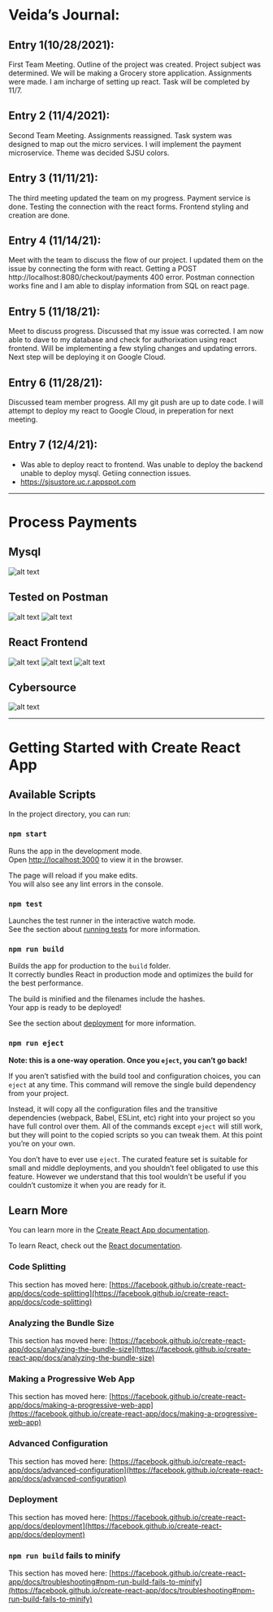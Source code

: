 # Veida’s Journal:
## Entry 1(10/28/2021):
First Team Meeting. Outline of the project was created. Project subject was determined. We will be making a Grocery store application. Assignments were made. I am incharge of setting up react. Task will be completed by 11/7.
## Entry 2 (11/4/2021):
Second Team Meeting. Assignments reassigned. Task system was designed to map out the micro services. I will implement the payment microservice. Theme was decided SJSU colors. 
## Entry 3 (11/11/21):
The third meeting updated the team on my progress. Payment service is done. Testing the connection with the react forms. Frontend styling and creation are done.
## Entry 4 (11/14/21):
Meet with the team to discuss the flow of our project. I updated them on the issue by connecting the form with react. Getting a POST http://localhost:8080/checkout/payments 400 error. Postman connection works fine and I am able to display information from SQL on react page.
## Entry 5 (11/18/21):
Meet to discuss progress. Discussed that my issue was corrected. I am now able to dave to my database and check for authorixation using react frontend. 
Will be implementing a few styling changes and updating errors. Next step will be deploying it on Google Cloud.
## Entry 6 (11/28/21):
Discussed team member progress. All my git push are up to date code. I will attempt to deploy my react to Google Cloud, in preperation for next meeting.
## Entry 7 (12/4/21):
* Was able to deploy react to frontend. Was unable to deploy the backend unable to deploy mysql. Getiing connection issues.
* https://sjsustore.uc.r.appspot.com
---
# Process Payments
## Mysql 
![alt text](https://github.com/nguyensjsu/fa21-172-wing-chun/blob/main/images/Payment-process-sql.png)
## Tested on Postman
![alt text](https://github.com/nguyensjsu/fa21-172-wing-chun/blob/main/images/payment-process-get.png)
![alt text](https://github.com/nguyensjsu/fa21-172-wing-chun/blob/main/images/payment-procss-post.png)
## React Frontend
![alt text](https://github.com/nguyensjsu/fa21-172-wing-chun/blob/main/images/payment-process-Invalid.png)
![alt text](https://github.com/nguyensjsu/fa21-172-wing-chun/blob/main/images/payment-process-processing.png)
![alt text](https://github.com/nguyensjsu/fa21-172-wing-chun/blob/main/images/payment-process-orderN.png)
## Cybersource
![alt text](https://github.com/nguyensjsu/fa21-172-wing-chun/blob/main/images/Cybersource.JPG)

---
# Getting Started with Create React App

## Available Scripts

In the project directory, you can run:

### `npm start`

Runs the app in the development mode.\
Open [http://localhost:3000](http://localhost:3000) to view it in the browser.

The page will reload if you make edits.\
You will also see any lint errors in the console.

### `npm test`

Launches the test runner in the interactive watch mode.\
See the section about [running tests](https://facebook.github.io/create-react-app/docs/running-tests) for more information.

### `npm run build`

Builds the app for production to the `build` folder.\
It correctly bundles React in production mode and optimizes the build for the best performance.

The build is minified and the filenames include the hashes.\
Your app is ready to be deployed!

See the section about [deployment](https://facebook.github.io/create-react-app/docs/deployment) for more information.

### `npm run eject`

**Note: this is a one-way operation. Once you `eject`, you can’t go back!**

If you aren’t satisfied with the build tool and configuration choices, you can `eject` at any time. This command will remove the single build dependency from your project.

Instead, it will copy all the configuration files and the transitive dependencies (webpack, Babel, ESLint, etc) right into your project so you have full control over them. All of the commands except `eject` will still work, but they will point to the copied scripts so you can tweak them. At this point you’re on your own.

You don’t have to ever use `eject`. The curated feature set is suitable for small and middle deployments, and you shouldn’t feel obligated to use this feature. However we understand that this tool wouldn’t be useful if you couldn’t customize it when you are ready for it.

## Learn More

You can learn more in the [Create React App documentation](https://facebook.github.io/create-react-app/docs/getting-started).

To learn React, check out the [React documentation](https://reactjs.org/).

### Code Splitting

This section has moved here: [https://facebook.github.io/create-react-app/docs/code-splitting](https://facebook.github.io/create-react-app/docs/code-splitting)

### Analyzing the Bundle Size

This section has moved here: [https://facebook.github.io/create-react-app/docs/analyzing-the-bundle-size](https://facebook.github.io/create-react-app/docs/analyzing-the-bundle-size)

### Making a Progressive Web App

This section has moved here: [https://facebook.github.io/create-react-app/docs/making-a-progressive-web-app](https://facebook.github.io/create-react-app/docs/making-a-progressive-web-app)

### Advanced Configuration

This section has moved here: [https://facebook.github.io/create-react-app/docs/advanced-configuration](https://facebook.github.io/create-react-app/docs/advanced-configuration)

### Deployment

This section has moved here: [https://facebook.github.io/create-react-app/docs/deployment](https://facebook.github.io/create-react-app/docs/deployment)

### `npm run build` fails to minify

This section has moved here: [https://facebook.github.io/create-react-app/docs/troubleshooting#npm-run-build-fails-to-minify](https://facebook.github.io/create-react-app/docs/troubleshooting#npm-run-build-fails-to-minify)
